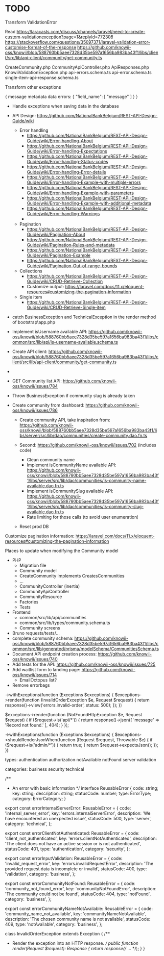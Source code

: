 # TODO

Transform ValidationError

Read
https://laracasts.com/discuss/channels/laravel/need-to-create-custom-validationexception?page=1&replyId=772308
https://stackoverflow.com/questions/35097371/laravel-validation-error-customise-format-of-the-response
https://github.com/knowii-oss/knowii/blob/588760bb5aee7328d35be597a1656ba983ba43f1/libs/client/src/lib/api-client/community/get-community.ts

CreateCommunity.php
CommunityApiController.php
ApiResponses.php
KnowiiValidationException.php
api-errors.schema.ts
api-error.schema.ts
single-item-api-response.schema.ts

Transform other exceptions

{
message
metadata
data
errors: {
"field_name": [
"message"
]
}
}

- Handle exceptions when saving data in the database

- API Design: https://github.com/NationalBankBelgium/REST-API-Design-Guide/wiki

  - Error handling
    - https://github.com/NationalBankBelgium/REST-API-Design-Guide/wiki/Error-handling-About
    - https://github.com/NationalBankBelgium/REST-API-Design-Guide/wiki/Error-handling-Expectations
    - https://github.com/NationalBankBelgium/REST-API-Design-Guide/wiki/Error-handling-Status-codes
    - https://github.com/NationalBankBelgium/REST-API-Design-Guide/wiki/Error-handling-Error-details
    - https://github.com/NationalBankBelgium/REST-API-Design-Guide/wiki/Error-handling-Example-with-multiple-errors
    - https://github.com/NationalBankBelgium/REST-API-Design-Guide/wiki/Error-handling-Example-with-parameters
    - https://github.com/NationalBankBelgium/REST-API-Design-Guide/wiki/Error-handling-Example-with-additional-metadata
    - https://github.com/NationalBankBelgium/REST-API-Design-Guide/wiki/Error-handling-Warnings
    -
  - Pagination
    - https://github.com/NationalBankBelgium/REST-API-Design-Guide/wiki/Pagination-About
    - https://github.com/NationalBankBelgium/REST-API-Design-Guide/wiki/Pagination-Rules-and-metadata
    - https://github.com/NationalBankBelgium/REST-API-Design-Guide/wiki/Pagination-Example
    - https://github.com/NationalBankBelgium/REST-API-Design-Guide/wiki/Pagination-Out-of-range-bounds
  - Collections
    - https://github.com/NationalBankBelgium/REST-API-Design-Guide/wiki/CRUD-Retrieve-Collection
    - Customize output: https://laravel.com/docs/11.x/eloquent-resources#customizing-the-pagination-information
  - Single item
    - https://github.com/NationalBankBelgium/REST-API-Design-Guide/wiki/CRUD-Retrieve-Single-item

- catch BusinessException and TechnicalException in the render method of bootstrap\app.php

- Implement isUsername available API: https://github.com/knowii-oss/knowii/blob/588760bb5aee7328d35be597a1656ba983ba43f1/libs/common/src/lib/api/is-username-available.schema.ts
- Create API client: https://github.com/knowii-oss/knowii/blob/588760bb5aee7328d35be597a1656ba983ba43f1/libs/client/src/lib/api-client/community/get-community.ts
-
- GET Community list API: https://github.com/knowii-oss/knowii/issues/784
- Throw BusinessException if community slug is already taken
- Create community from dashboard: https://github.com/knowii-oss/knowii/issues/786

  - Create community API, take inspiration from: https://github.com/knowii-oss/knowii/blob/588760bb5aee7328d35be597a1656ba983ba43f1/libs/server/src/lib/dao/communities/create-community.dao.fn.ts
  - Second: https://github.com/knowii-oss/knowii/issues/702 (includes code)

    - Clean community name
    - Implement isCommunityName available API: https://github.com/knowii-oss/knowii/blob/588760bb5aee7328d35be597a1656ba983ba43f1/libs/server/src/lib/dao/communities/is-community-name-available.dao.fn.ts
    - Implement isCommunitySlug available API: https://github.com/knowii-oss/knowii/blob/588760bb5aee7328d35be597a1656ba983ba43f1/libs/server/src/lib/dao/communities/is-community-slug-available.dao.fn.ts
    - Rate limiting for those calls (to avoid user enumeration)

  - Reset prod DB

Customize pagination information: https://laravel.com/docs/11.x/eloquent-resources#customizing-the-pagination-information

Places to update when modifying the Community model

- PHP
  - Migration file
  - Community model
  - CreateCommunity implements CreatesCommunities
  - ...
  - CommunityController (inertia)
  - CommunityApiController
  - CommunityResource
  - Factories
  - Tests
- Frontend
  - common/src/lib/api/communities
  - common/src/lib/types/community.schema.ts
  - Community screens
- Bruno requests/tests/...
- complete community schema: https://github.com/knowii-oss/knowii/blob/588760bb5aee7328d35be597a1656ba983ba43f1/libs/common/src/lib/generated/prisma/modelSchema/CommunitiesSchema.ts
- Document API endpoint creation process: https://github.com/knowii-oss/knowii/issues/740
- Add tests for the API: https://github.com/knowii-oss/knowii/issues/725
- Add waitlist form to landing page: https://github.com/knowii-oss/knowii/issues/714
  - EmailOctopus list?
- Remove errorbags

->withExceptions(function (Exceptions $exceptions) {
$exceptions->render(function (InvalidOrderException $e, Request $request) {
return response()->view('errors.invalid-order', status: 500);
});
})

$exceptions->render(function (NotFoundHttpException $e, Request $request) {
  if ($request->is('api/\*')) {
return response()->json([
'message' => 'Record not found.'
], 404);
}
});

->withExceptions(function (Exceptions $exceptions) {
  $exceptions->shouldRenderJsonWhen(function (Request $request, Throwable $e) {
    if ($request->is('admin/\*')) {
return true;
}
return $request->expectsJson();
});
})

types:
authentication
authorization
notAvailable
notFound
server
validation

categories:
business
security
technical

/\*\*

- An error with basic information
  \*/
  interface ReusableError {
  code: string;
  key: string;
  description: string;
  statusCode: number;
  type: ErrorType;
  category: ErrorCategory;
  }

export const errorInternalServerError: ReusableError = {
code: 'internal_server_error',
key: 'errors.internalServerError',
description: 'We have encountered an unexpected issue',
statusCode: 500,
type: 'server',
category: 'technical',
};

export const errorClientNotAuthenticated: ReusableError = {
code: 'client_not_authenticated',
key: 'errors.clientNotAuthenticated',
description: 'The client does not have an active session or is not authenticated',
statusCode: 401,
type: 'authentication',
category: 'security',
};

export const errorInputValidation: ReusableError = {
code: 'invalid_request_error',
key: 'errors.invalidRequestError',
description: 'The provided request data is incomplete or invalid',
statusCode: 400,
type: 'validation',
category: 'business',
};

export const errorCommunityNotFound: ReusableError = {
code: 'community_not_found_error',
key: 'communityNotFoundError',
description: 'The community could not be found',
statusCode: 404,
type: 'notFound',
category: 'business',
};

export const errorCommunityNameNotAvailable: ReusableError = {
code: 'community_name_not_available',
key: 'communityNameNotAvailable',
description: 'The chosen community name is not available',
statusCode: 409,
type: 'notAvailable',
category: 'business',
};

class InvalidOrderException extends Exception
{
/\*\*

- Render the exception into an HTTP response.
  _/
  public function render(Request $request): Response
  {
  return response(/_ ... \*/);
  }
  }
